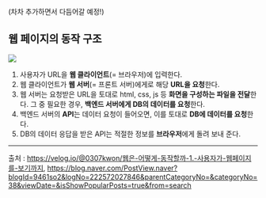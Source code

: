 (차차 추가하면서 다듬어갈 예정!)

## 웹 페이지의 동작 구조
![](https://velog.velcdn.com/images/seola1ne/post/716391cc-8718-4510-8eea-dd983893bd68/image.png)

1. 사용자가 URL을 **웹 클라이언트**(= 브라우저)에 입력한다.
2. 웹 클라이언트가 **웹 서버**(= 프론트 서버)에게로 해당 **URL을 요청**한다.
3. 웹 서버는 요청받은 URL을 토대로 html, css, js 등 **화면을 구성하는 파일을 전달**한다.
그 중 필요한 경우, **백엔드 서버에게 DB의 데이터를 요청**한다. 
4. 백엔드 서버의 **API**는 데이터 요청이 들어오면, 이를 토대로 **DB에 데이터를 요청**한다.
5. DB의 데이터 응답을 받은 API는 적절한 정보를 **브라우저**에게 돌려 보내 준다.

<hr />

출처 : https://velog.io/@0307kwon/웹은-어떻게-동작할까-1.-사용자가-웹페이지를-보기까지, https://blog.naver.com/PostView.naver?blogId=9461so2&logNo=222572027846&parentCategoryNo=&categoryNo=38&viewDate=&isShowPopularPosts=true&from=search